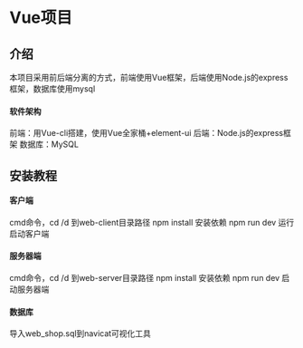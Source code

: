 # Vue项目

## 介绍
本项目采用前后端分离的方式，前端使用Vue框架，后端使用Node.js的express框架，数据库使用mysql

#### 软件架构
前端：用Vue-cli搭建，使用Vue全家桶+element-ui
后端：Node.js的express框架
数据库：MySQL


## 安装教程

#### 客户端
cmd命令，cd /d 到web-client目录路径
npm install 安装依赖
npm run dev 运行启动客户端
#### 服务器端
cmd命令，cd /d 到web-server目录路径
npm install 安装依赖
npm run dev 启动服务器端
#### 数据库
导入web_shop.sql到navicat可视化工具


